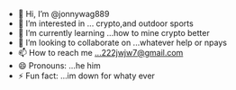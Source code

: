 - 👋 Hi, I’m @jonnywag889
- 👀 I’m interested in ... crypto,and outdoor   sports
- 🌱 I’m currently learning ...how to mine crypto better
- 💞️ I’m looking to collaborate on ...whatever help or npays
- 📫 How to reach me ...222jwjw7@gmail.com
- 😄 Pronouns: ...he him 
- ⚡ Fun fact: ...im down for whaty ever

<!---
jonnywag889/jonnywag889 is a ✨ special ✨ repository because its `README.md` (this file) appears on your GitHub profile.
You can click the Preview link to take a look at your changes.
--->
